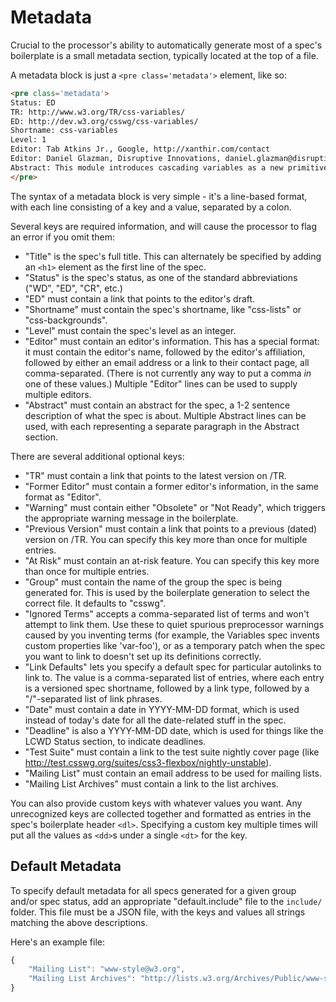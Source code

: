Metadata
========

Crucial to the processor's ability to automatically generate most of a spec's boilerplate is a small metadata section,
typically located at the top of a file.

A metadata block is just a `<pre class='metadata'>` element, like so:

~~~~html
<pre class='metadata'>
Status: ED
TR: http://www.w3.org/TR/css-variables/
ED: http://dev.w3.org/csswg/css-variables/
Shortname: css-variables
Level: 1
Editor: Tab Atkins Jr., Google, http://xanthir.com/contact
Editor: Daniel Glazman, Disruptive Innovations, daniel.glazman@disruptive-innovations.com
Abstract: This module introduces cascading variables as a new primitive value type that is accepted by all CSS properties, and custom properties for defining them.
</pre>
~~~~

The syntax of a metadata block is very simple - it's a line-based format, with each line consisting of a key and a value, separated by a colon.

Several keys are required information, and will cause the processor to flag an error if you omit them:

* "Title" is the spec's full title.  This can alternately be specified by adding an `<h1>` element as the first line of the spec.
* "Status" is the spec's status, as one of the standard abbreviations ("WD", "ED", "CR", etc.)
* "ED" must contain a link that points to the editor's draft.
* "Shortname" must contain the spec's shortname, like "css-lists" or "css-backgrounds".
* "Level" must contain the spec's level as an integer.
* "Editor" must contain an editor's information.
	This has a special format:
	it must contain the editor's name,
	followed by the editor's affiliation,
	followed by either an email address or a link to their contact page,
	all comma-separated.
	(There is not currently any way to put a comma *in* one of these values.)
	Multiple "Editor" lines can be used to supply multiple editors.
* "Abstract" must contain an abstract for the spec, a 1-2 sentence description of what the spec is about.
    Multiple Abstract lines can be used, with each representing a separate paragraph in the Abstract section.

There are several additional optional keys:

* "TR" must contain a link that points to the latest version on /TR.
* "Former Editor" must contain a former editor's information, in the same format as "Editor".
* "Warning" must contain either "Obsolete" or "Not Ready", which triggers the appropriate warning message in the boilerplate.
* "Previous Version" must contain a link that points to a previous (dated) version on /TR.  You can specify this key more than once for multiple entries.
* "At Risk" must contain an at-risk feature.  You can specify this key more than once for multiple entries.
* "Group" must contain the name of the group the spec is being generated for.  This is used by the boilerplate generation to select the correct file.  It defaults to "csswg".
* "Ignored Terms" accepts a comma-separated list of terms and won't attempt to link them.  Use these to quiet spurious preprocessor warnings caused by you inventing terms (for example, the Variables spec invents custom properties like 'var-foo'), or as a temporary patch when the spec you want to link to doesn't set up its definitions correctly.
* "Link Defaults" lets you specify a default spec for particular autolinks to link to.  The value is a comma-separated list of entries, where each entry is a versioned spec shortname, followed by a link type, followed by a "/"-separated list of link phrases.
* "Date" must contain a date in YYYY-MM-DD format, which is used instead of today's date for all the date-related stuff in the spec.
* "Deadline" is also a YYYY-MM-DD date, which is used for things like the LCWD Status section, to indicate deadlines.
* "Test Suite" must contain a link to the test suite nightly cover page (like <http://test.csswg.org/suites/css3-flexbox/nightly-unstable>).
* "Mailing List" must contain an email address to be used for mailing lists.
* "Mailing List Archives" must contain a link to the list archives.

You can also provide custom keys with whatever values you want.
Any unrecognized keys are collected together and formatted as entries in the spec's boilerplate header `<dl>`.
Specifying a custom key multiple times will put all the values as `<dd>`s under a single `<dt>` for the key.

Default Metadata
----------------

To specify default metadata for all specs generated for a given group and/or spec status,
add an appropriate "default.include" file to the `include/` folder.
This file must be a JSON file,
with the keys and values all strings matching the above descriptions.

Here's an example file:

~~~~js
{
	"Mailing List": "www-style@w3.org",
	"Mailing List Archives": "http://lists.w3.org/Archives/Public/www-style/"
}
~~~~